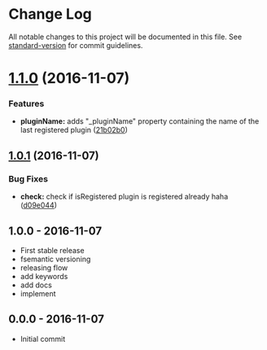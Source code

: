 # Change Log

All notable changes to this project will be documented in this file. See [standard-version](https://github.com/conventional-changelog/standard-version) for commit guidelines.

<a name="1.1.0"></a>
# [1.1.0](https://github.com/node-minibase/minibase-is-registered/compare/v1.0.1...v1.1.0) (2016-11-07)


### Features

* **pluginName:** adds "_pluginName" property containing the name of the last registered plugin ([21b02b0](https://github.com/node-minibase/minibase-is-registered/commit/21b02b0))



<a name="1.0.1"></a>
## [1.0.1](https://github.com/node-minibase/minibase-is-registered/compare/v1.0.0...v1.0.1) (2016-11-07)


### Bug Fixes

* **check:** check if isRegistered plugin is registered already haha ([d09e044](https://github.com/node-minibase/minibase-is-registered/commit/d09e044))





## 1.0.0 - 2016-11-07
- First stable release
- fsemantic versioning
- releasing flow
- add keywords
- add docs
- implement

## 0.0.0 - 2016-11-07
- Initial commit